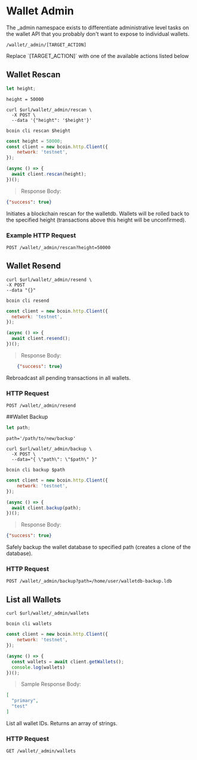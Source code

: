 # Wallet Admin
The _admin namespace exists to differentiate administrative level tasks on the wallet API that you probably don't want to expose to individual wallets. 

`/wallet/_admin/[TARGET_ACTION]`

<aside class="notice">
Replace `[TARGET_ACTION]` with one of the available actions listed below
</aside>

## Wallet Rescan
```javascript
let height;
```

```shell--vars
height = 50000
```

```shell--curl
curl $url/wallet/_admin/rescan \
  -X POST \
  --data '{"height": '$height'}'
```

```shell--cli
bcoin cli rescan $height
```

```javascript
const height = 50000;
const client = new bcoin.http.Client({
    network: 'testnet',
});

(async () => {
  await client.rescan(height);
})();

```

> Response Body:

```json
{"success": true}
```

Initiates a blockchain rescan for the walletdb. Wallets will be rolled back to the specified height (transactions above this height will be unconfirmed).

### Example HTTP Request
`POST /wallet/_admin/rescan?height=50000`


## Wallet Resend
```shell--curl
curl $url/wallet/_admin/resend \
-X POST 
--data "{}"
```

```shell--cli
bcoin cli resend
```

```javascript
const client = new bcoin.http.Client({
  network: 'testnet',
});

(async () => {
  await client.resend();
})();

```

> Response Body:

```json
    {"success": true}
```

Rebroadcast all pending transactions in all wallets.

### HTTP Request 

`POST /wallet/_admin/resend` 

##Wallet Backup
```javascript
let path;
```

```shell--vars
path='/path/to/new/backup'
```

```shell--curl
curl $url/wallet/_admin/backup \
  -X POST \
  --data="{ \"path\": \"$path\" }" 
```

```shell--cli
bcoin cli backup $path
```

```javascript
const client = new bcoin.http.Client({
    network: 'testnet',
});

(async () => {
  await client.backup(path);
})();

```

> Response Body:

```json
{"success": true}
```

Safely backup the wallet database to specified path (creates a clone of the database).

### HTTP Request 

`POST /wallet/_admin/backup?path=/home/user/walletdb-backup.ldb` 

## List all Wallets

```shell--curl
curl $url/wallet/_admin/wallets
```

```shell--cli
bcoin cli wallets
```

```javascript
const client = new bcoin.http.Client({
    network: 'testnet',
});

(async () => {
  const wallets = await client.getWallets();
  console.log(wallets)
})();

```

> Sample Response Body:

```json
[
  "primary",
  "test"
]
```

List all wallet IDs. Returns an array of strings.

### HTTP Request 

`GET /wallet/_admin/wallets`  